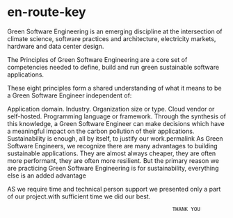 # en-route-key
Green Software Engineering is an emerging discipline at the intersection of climate science, software practices and architecture, electricity markets, hardware and data center design.

The Principles of Green Software Engineering are a core set of competencies needed to define, build and run green sustainable software applications.

These eight principles form a shared understanding of what it means to be a Green Software Engineer independent of:

Application domain.
Industry.
Organization size or type.
Cloud vendor or self-hosted.
Programming language or framework.
Through the synthesis of this knowledge, a Green Software Engineer can make decisions which have a meaningful impact on the carbon pollution of their applications.
Sustainability is enough, all by itself, to justify our work.permalink
As Green Software Engineers, we recognize there are many advantages to building sustainable applications. They are almost always cheaper, they are often more performant, they are often more resilient. But the primary reason we are practicing Green Software Engineering is for sustainability, everything else is an added advantage


AS we require time and technical person support we presented only a part of our project.with sufficient time we did our best.
                                              
                                                         THANK YOU
